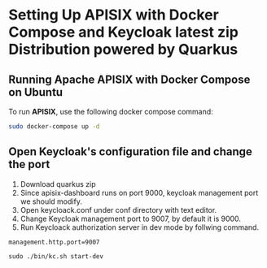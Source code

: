 # Setting Up APISIX with Docker Compose and Keycloak latest zip Distribution powered by Quarkus

## Running Apache APISIX with Docker Compose on Ubuntu

To run **APISIX**, use the following docker compose command:

```bash
sudo docker-compose up -d

```

## Open Keycloak's configuration file and change the port
1. Download quarkus zip
2. Since apisix-dashboard runs on port 9000, keycloak management port we should modify.
3. Open keycloack.conf under conf directory with text editor.
4. Change Keycloak management port to 9007, by default it is 9000.
5. Run Keycloack authorization server in dev mode by follwing command. 
```
management.http.port=9007

sudo ./bin/kc.sh start-dev

```
